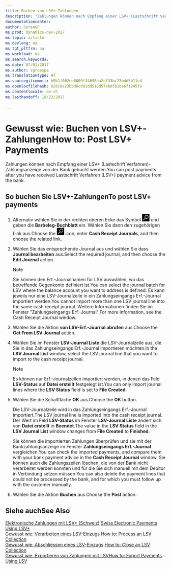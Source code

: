 ```yaml
---
title: Buchen von LSV+-Zahlungen
description: "Zahlungen können nach Empfang einer LSV+ (Lastschrift Verfahren)-Zahlungsanzeige von der Bank gebucht werden."
documentationcenter: 
author: SorenGP
ms.prod: dynamics-nav-2017
ms.topic: article
ms.devlang: na
ms.tgt_pltfrm: na
ms.workload: na
ms.search.keywords: 
ms.date: 07/01/2017
ms.author: sgroespe
ms.translationtype: HT
ms.sourcegitcommit: b9b1f062ee6009f34698ea2cf33bc25bdd5b11e4
ms.openlocfilehash: 628c8e23bbd6cdd1dd518d57eb05b1be6f1245fa
ms.contentlocale: de-ch
ms.lasthandoff: 10/23/2017

---
```

# <a name="how-to-post-lsv-payments"></a><span data-ttu-id="4380c-103">Gewusst wie: Buchen von LSV+-Zahlungen</span><span class="sxs-lookup"><span data-stu-id="4380c-103">How to: Post LSV+ Payments</span></span>
<span data-ttu-id="4380c-104">Zahlungen können nach Empfang einer LSV+ (Lastschrift Verfahren)-Zahlungsanzeige von der Bank gebucht werden.</span><span class="sxs-lookup"><span data-stu-id="4380c-104">You can post payments after you have received Lastschrift Verfahren (LSV+) payment advice from the bank.</span></span>  

## <a name="to-post-lsv-payments"></a><span data-ttu-id="4380c-105">So buchen Sie LSV+-Zahlungen</span><span class="sxs-lookup"><span data-stu-id="4380c-105">To post LSV+ payments</span></span>  

1.  <span data-ttu-id="4380c-106">Alternativ wählen Sie in der rechten oberen Ecke das Symbol ![Nach Seite oder Bericht suchen](../../media/ui-search/search_small.png "Nach Seite oder Bericht suchen") und geben die **Barbeleg-Buchblatt** ein. Wählen Sie dann den zugehörigen Link aus.</span><span class="sxs-lookup"><span data-stu-id="4380c-106">Choose the ![Search for Page or Report](../../media/ui-search/search_small.png "Search for Page or Report icon") icon, enter **Cash Receipt Journals**, and then choose the related link.</span></span>  
2.  <span data-ttu-id="4380c-107">Wählen Sie das entsprechende Journal aus und wählen Sie dass **Journal bearbeiten** aus.</span><span class="sxs-lookup"><span data-stu-id="4380c-107">Select the required journal, and then choose the **Edit Journal** action.</span></span>  

    > [!NOTE]  
    >  <span data-ttu-id="4380c-108">Sie können den Erf.-Journalnamen für LSV auswählen, wo das betreffende Gegenkonto definiert ist.</span><span class="sxs-lookup"><span data-stu-id="4380c-108">You can select the journal batch for LSV where the balance account you want to address is defined.</span></span> <span data-ttu-id="4380c-109">Es kann jeweils nur eine LSV-Journalzeile in ein Zahlungseingangs Erf.-Journal importiert werden.</span><span class="sxs-lookup"><span data-stu-id="4380c-109">You cannot import more than one LSV journal line into the same cash receipt journal.</span></span> <span data-ttu-id="4380c-110">Weitere Informationen finden Sie im Fenster "Zahlungseingangs Erf.-Journal".</span><span class="sxs-lookup"><span data-stu-id="4380c-110">For more information, see the Cash Receipt Journal window.</span></span>  

3.  <span data-ttu-id="4380c-111">Wählen Sie die Aktion **von LSV-Erf.-Journal abrufen** aus.</span><span class="sxs-lookup"><span data-stu-id="4380c-111">Choose the **Get From LSV Journal** action.</span></span>  
4.  <span data-ttu-id="4380c-112">Wählen Sie im Fenster **LSV-Journal Liste** die LSV-Journalzeile aus, die Sie in das Zahlungseingangs Erf.-Journal importieren möchten.</span><span class="sxs-lookup"><span data-stu-id="4380c-112">In the **LSV Journal List** window, select the LSV journal line that you want to import to the cash receipt journal.</span></span>  

    > [!NOTE]  
    >  <span data-ttu-id="4380c-113">Es können nur Erf.-Journalzeilen importiert werden, in denen das Feld **LSV-Status** auf **Datei erstellt** festgelegt ist.</span><span class="sxs-lookup"><span data-stu-id="4380c-113">You can only import journal lines where the **LSV Status** field is set to **File Created**.</span></span>  

5.  <span data-ttu-id="4380c-114">Wählen Sie die Schaltfläche **OK** aus.</span><span class="sxs-lookup"><span data-stu-id="4380c-114">Choose the **OK** button.</span></span>  

    <span data-ttu-id="4380c-115">Die LSV-Journalzeile wird in das Zahlungseingangs Erf.-Journal importiert.</span><span class="sxs-lookup"><span data-stu-id="4380c-115">The LSV journal line is imported into the cash receipt journal.</span></span> <span data-ttu-id="4380c-116">Der Wert im Feld **LSV-Status** im Fenster **LSV-Journal Liste** ändert sich von **Datei erstellt** in **Beendet**.</span><span class="sxs-lookup"><span data-stu-id="4380c-116">The value in the **LSV Status** field in the **LSV Journal List** window changes from **File Created** to **Finished**.</span></span>  

    <span data-ttu-id="4380c-117">Sie können die importierten Zahlungen überprüfen und sie mit der Bankzahlungsanzeige im Fenster **Zahlungseingangs Erf.-Journal** vergleichen.</span><span class="sxs-lookup"><span data-stu-id="4380c-117">You can check the imported payments, and compare them with your bank payment advice in the **Cash Receipt Journal** window.</span></span> <span data-ttu-id="4380c-118">Sie können auch die Zahlungszeilen löschen, die von der Bank nicht verarbeitet werden konnten und für die Sie sich manuell mit dem Debitor in Verbindung setzen müssen.</span><span class="sxs-lookup"><span data-stu-id="4380c-118">You can also delete the payment lines that could not be processed by the bank, and for which you must follow up with the customer manually.</span></span>  

6.  <span data-ttu-id="4380c-119">Wählen Sie die Aktion **Buchen** aus.</span><span class="sxs-lookup"><span data-stu-id="4380c-119">Choose the **Post** action.</span></span>  

## <a name="see-also"></a><span data-ttu-id="4380c-120">Siehe auch</span><span class="sxs-lookup"><span data-stu-id="4380c-120">See Also</span></span>  
 <span data-ttu-id="4380c-121">[Elektronische Zahlungen mit LSV+ (Schweiz)](swiss-electronic-payments-using-lsv-.md) </span><span class="sxs-lookup"><span data-stu-id="4380c-121">[Swiss Electronic Payments Using LSV+](swiss-electronic-payments-using-lsv-.md) </span></span>  
 <span data-ttu-id="4380c-122">[Gewusst wie: Verarbeiten eines LSV-Einzugs](how-to-process-an-lsv-collection.md) </span><span class="sxs-lookup"><span data-stu-id="4380c-122">[How to: Process an LSV Collection](how-to-process-an-lsv-collection.md) </span></span>  
 <span data-ttu-id="4380c-123">[Gewusst wie: Abschliessen eines LSV-Einzugs](how-to-close-an-lsv-collection.md) </span><span class="sxs-lookup"><span data-stu-id="4380c-123">[How to: Close an LSV Collection](how-to-close-an-lsv-collection.md) </span></span>  
 [<span data-ttu-id="4380c-124">Gewusst wie: Exportieren von Zahlungen mit LSV</span><span class="sxs-lookup"><span data-stu-id="4380c-124">How to: Export Payments Using LSV</span></span>](how-to-export-payments-using-lsv.md) 

